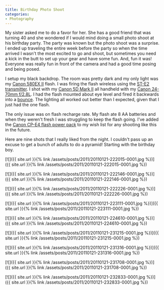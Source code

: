 ```yaml
---
title: Birthday Photo Shoot
categories:
- Photography
---
```


My sister asked me to do a favor for her. She has a good friend that was turning 40 and she wondered if I would mind doing a small photo shoot at his birthday party. The party was known but the photo shoot was a surprise. I ended up traveling the entire week before the party so when the time arrived I wasn't the most excited to go and shoot, but sometimes you need a kick in the butt to set up your gear and have some fun. And, fun it was! Everyone was really fun in front of the camera and had a good time posing and being posed.

I setup my black backdrop. The room was pretty dark and my only light was my [Canon 580EX II](http://www.amazon.com/dp/B000NP3DJW/) flash. I was firing the flash wireless using the [ST-E2 transmitter](http://www.amazon.com/dp/B00004WCFY/). I shot with my [Canon 5D Mark II](http://www.amazon.com/dp/B001G5ZTLS/) all handheld with my [Canon 24-70mm f/2.8L](http://www.amazon.com/dp/B00009R6WT/). I had the flash mounted about eye level and fired it backwards into a [bounce](http://www.amazon.com/dp/B000NFIW98/). The lighting all worked out better than I expected, given that I just had the one flash.

The only issue was on flash recharge rate. My flash ate 8 AA batteries and when they weren't fresh I was struggling to keep the flash going. I've added the [Canon CP-E4 flash power pack](http://www.amazon.com/dp/B000NSJ4Q0/) to my wish list for any shooting like this in the future.

Here are nine shots that I really liked from the night. I couldn't pass up an excuse to get a bunch of adults to do a pyramid! Starting with the birthday boy.

[![]({{ site.url }}{% link /assets/posts/2011/20110121-222015-0001.jpg %})]({{ site.url }}{% link /assets/posts/2011/20110121-222015-0001.jpg %})
<!-- more -->

[![]({{ site.url }}{% link /assets/posts/2011/20110121-222146-0001.jpg %})]({{ site.url }}{% link /assets/posts/2011/20110121-222146-0001.jpg %})

[![]({{ site.url }}{% link /assets/posts/2011/20110121-222226-0001.jpg %})]({{ site.url }}{% link /assets/posts/2011/20110121-222226-0001.jpg %})

[![]({{ site.url }}{% link /assets/posts/2011/20110121-223111-0001.jpg %})]({{ site.url }}{% link /assets/posts/2011/20110121-223111-0001.jpg %})

[![]({{ site.url }}{% link /assets/posts/2011/20110121-224610-0001.jpg %})]({{ site.url }}{% link /assets/posts/2011/20110121-224610-0001.jpg %})

[![]({{ site.url }}{% link /assets/posts/2011/20110121-231215-0001.jpg %})]({{ site.url }}{% link /assets/posts/2011/20110121-231215-0001.jpg %})

[![]({{ site.url }}{% link /assets/posts/2011/20110121-231316-0001.jpg %})]({{ site.url }}{% link /assets/posts/2011/20110121-231316-0001.jpg %})

[![]({{ site.url }}{% link /assets/posts/2011/20110121-231708-0001.jpg %})]({{ site.url }}{% link /assets/posts/2011/20110121-231708-0001.jpg %})

[![]({{ site.url }}{% link /assets/posts/2011/20110121-232833-0001.jpg %})]({{ site.url }}{% link /assets/posts/2011/20110121-232833-0001.jpg %})
